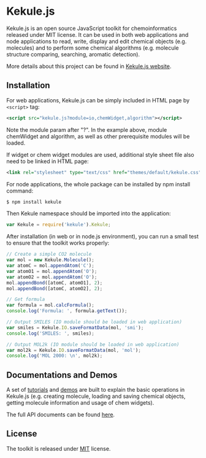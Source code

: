 # Kekule.js

Kekule.js is an open source JavaScript toolkit for chemoinformatics released under MIT license. It can be used in both web applications and node applications to read, write, display and edit chemical objects (e.g. molecules) and to perform some chemical algorithms (e.g. molecule structure comparing, searching, aromatic detection).

More details about this project can be found in [Kekule.js website](http://partridgejiang.github.io/Kekule.js/). 

## Installation

For web applications, Kekule.js can be simply included in HTML page by `<script>` tag:

```xml
<script src="kekule.js?module=io,chemWidget,algorithm"></script>
```

Note the module param after "?". In the example above, module chemWidget and algorithm, as well as other prerequisite modules will be loaded.

If widget or chem widget modules are used, additional style sheet file also need to be linked in HTML page:

```xml
<link rel="stylesheet" type="text/css" href="themes/default/kekule.css" />
```

For node applications, the whole package can be installed by npm install command:

```bash
$ npm install kekule
```

Then Kekule namespace should be imported into the application:

```javascript
var Kekule = require('kekule').Kekule;
```

After installation (in web or in node.js environment), you can run a small test to ensure that the toolkit works properly:
 
```javascript
// Create a simple CO2 molecule
var mol = new Kekule.Molecule();
var atomC = mol.appendAtom('C');
var atomO1 = mol.appendAtom('O');
var atomO2 = mol.appendAtom('O');
mol.appendBond([atomC, atomO1], 2);
mol.appendBond([atomC, atomO2], 2);

// Get formula
var formula = mol.calcFormula();
console.log('Formula: ', formula.getText());

// Output SMILES (IO module should be loaded in web application)
var smiles = Kekule.IO.saveFormatData(mol, 'smi');
console.log('SMILES: ', smiles);

// Output MOL2k (IO module should be loaded in web application)
var mol2k = Kekule.IO.saveFormatData(mol, 'mol');
console.log('MOL 2000: \n', mol2k);
```

## Documentations and Demos

A set of [tutorials](http://partridgejiang.github.io/Kekule.js/documents/tutorial/index.html) and [demos](http://partridgejiang.github.io/Kekule.js/demos/index.html) are built to explain the basic operations in Kekule.js (e.g. creating molecule, loading and saving chemical objects, getting molecule information and usage of chem widgets).   

The full API documents can be found [here](http://partridgejiang.github.io/Kekule.js/documents/).
 
## License

The toolkit is released under [MIT](https://github.com/partridgejiang/Kekule.js/blob/master/LICENSE) license.